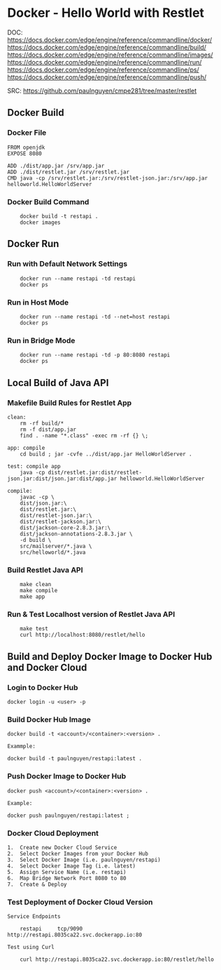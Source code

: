 
# Docker - Hello World with Restlet


DOC:	https://docs.docker.com/edge/engine/reference/commandline/docker/
        https://docs.docker.com/edge/engine/reference/commandline/build/
        https://docs.docker.com/edge/engine/reference/commandline/images/
        https://docs.docker.com/edge/engine/reference/commandline/run/
        https://docs.docker.com/edge/engine/reference/commandline/ps/
        https://docs.docker.com/edge/engine/reference/commandline/push/

SRC:	https://github.com/paulnguyen/cmpe281/tree/master/restlet


## Docker Build

### Docker File

```
FROM openjdk
EXPOSE 8080

ADD ./dist/app.jar /srv/app.jar
ADD ./dist/restlet.jar /srv/restlet.jar
CMD java -cp /srv/restlet.jar:/srv/restlet-json.jar:/srv/app.jar helloworld.HelloWorldServer
```

### Docker Build Command

```
	docker build -t restapi .
	docker images
```


## Docker Run

### Run with Default Network Settings

```
	docker run --name restapi -td restapi
	docker ps
```

### Run in Host Mode

```
	docker run --name restapi -td --net=host restapi
	docker ps
```

### Run in Bridge Mode

```
	docker run --name restapi -td -p 80:8080 restapi
	docker ps
```


## Local Build of Java API

### Makefile Build Rules for Restlet App

```
clean:
	rm -rf build/*
	rm -f dist/app.jar
	find . -name "*.class" -exec rm -rf {} \;

app: compile
	cd build ; jar -cvfe ../dist/app.jar HelloWorldServer .

test: compile app
	java -cp dist/restlet.jar:dist/restlet-json.jar:dist/json.jar:dist/app.jar helloworld.HelloWorldServer

compile: 
	javac -cp \
	dist/json.jar:\
	dist/restlet.jar:\
	dist/restlet-json.jar:\
	dist/restlet-jackson.jar:\
	dist/jackson-core-2.8.3.jar:\
	dist/jackson-annotations-2.8.3.jar \
	-d build \
	src/mailserver/*.java \
	src/helloworld/*.java
```

### Build Restlet Java API

``` 
	make clean
	make compile
	make app
```

### Run & Test Localhost version of Restlet Java API

```
	make test
	curl http://localhost:8080/restlet/hello
```


## Build and Deploy Docker Image to Docker Hub and Docker Cloud

### Login to Docker Hub

```
docker login -u <user> -p  
```

### Build Docker Hub Image

```
docker build -t <account>/<container>:<version> .

Exammple:

docker build -t paulnguyen/restapi:latest .
```

### Push Docker Image to Docker Hub

```
docker push <account>/<container>:<version> .

Example:

docker push paulnguyen/restapi:latest ; 
```

### Docker Cloud Deployment

```
1.  Create new Docker Cloud Service
2.  Select Docker Images from your Docker Hub 
3.  Select Docker Image (i.e. paulnguyen/restapi)
4.  Select Docker Image Tag (i.e. latest)
5.  Assign Service Name (i.e. restapi)
6.  Map Bridge Network Port 8080 to 80
7.  Create & Deploy 
```

### Test Deployment of Docker Cloud Version

```
Service Endpoints

    restapi		tcp/9090	http://restapi.8035ca22.svc.dockerapp.io:80

Test using Curl

	curl http://restapi.8035ca22.svc.dockerapp.io:80/restlet/hello	

```








